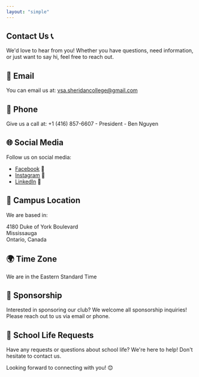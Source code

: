 ```yaml
---
layout: "simple"
---
```


## Contact Us  📞

We'd love to hear from you! Whether you have questions, need information, or just want to say hi, feel free to reach out.

## 📧 Email
You can email us at: [vsa.sheridancollege@gmail.com](mailto:vsa.sheridancollege@gmail.com)

## 📱 Phone
Give us a call at: +1 (416) 857-6607 - President - Ben Nguyen



## 🌐 Social Media

Follow us on social media:
- [Facebook](https://facebook.com/VSA.Sheridan) 📘
- [Instagram](https://instagram.com/vietnam.sheridancollege) 📸
- [LinkedIn](https://linkedin.com/company/sheridan-vietnamese-students%e2%80%99-association) 💼


## 📍 Campus Location

We are based in:    
    
4180 Duke of York Boulevard   
Mississauga  
Ontario, Canada  

## 🌍 Time Zone
We are in the Eastern Standard Time

## 🤝 Sponsorship

Interested in sponsoring our club? We welcome all sponsorship inquiries! Please reach out to us via email or phone.

## 🏫 School Life Requests

Have any requests or questions about school life? We're here to help! Don't hesitate to contact us.

Looking forward to connecting with you! 😊